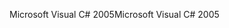 <span data-ttu-id="9829f-101">Microsoft Visual C# 2005</span><span class="sxs-lookup"><span data-stu-id="9829f-101">Microsoft Visual C# 2005</span></span>